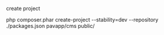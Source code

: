 create project

php composer.phar create-project --stability=dev --repository ./packages.json pavapp/cms public/